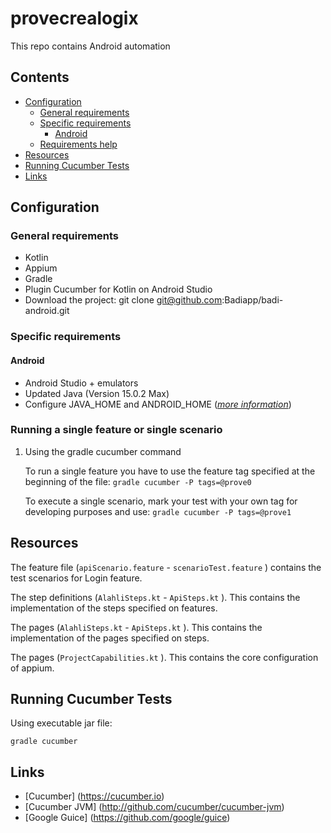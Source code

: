 # provecrealogix
This repo contains Android automation

## Contents

- [Configuration](#configuration)
    - [General requirements](#general-requirements)
    - [Specific requirements](#specific-requirements)
        - [Android](#android)
    - [Requirements help](#requirements-help)
- [Resources](#resources)
- [Running Cucumber Tests](#running-cucumber-tests)
- [Links](#links)

## Configuration
### General requirements

* Kotlin
* Appium
* Gradle
* Plugin Cucumber for Kotlin on Android Studio
* Download the project: git clone git@github.com:Badiapp/badi-android.git

### Specific requirements

#### Android

* Android Studio + emulators
* Updated Java (Version 15.0.2 Max)
* Configure JAVA\_HOME and ANDROID\_HOME ([_more information_](https://stackoverflow.com/questions/58467392/to-set-android-home-and-java-home-variable-every-time-need-to-run-source-pro))
### Running a single feature or single scenario
1. Using the gradle cucumber command

   To run a single feature you have to use the feature tag specified at the beginning of the file: `gradle cucumber -P tags=@prove0`

   To execute a single scenario, mark your test with your own tag for developing purposes and use: `gradle cucumber -P tags=@prove1`

## Resources

The feature file (`apiScenario.feature` - `scenarioTest.feature` ) contains the test scenarios for Login feature.

The step definitions (`AlahliSteps.kt` - `ApiSteps.kt` ). This contains the implementation of the steps specified on features.

The pages (`AlahliSteps.kt` - `ApiSteps.kt` ). This contains the implementation of the pages specified on steps.

The pages (`ProjectCapabilities.kt` ). This contains the core configuration of appium.

## Running Cucumber Tests

Using executable jar file:
```
gradle cucumber
```   

## Links
* [Cucumber] (https://cucumber.io)
* [Cucumber JVM] (http://github.com/cucumber/cucumber-jvm)
* [Google Guice] (https://github.com/google/guice)